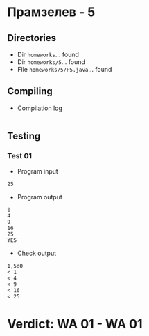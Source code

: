 # Прамзелев - 5
## Directories
- Dir `homeworks`... found
- Dir `homeworks/5`... found
- File `homeworks/5/P5.java`... found
## Compiling
- Compilation log
```
```
## Testing
### Test 01
- Program input
```
25
```
- Program output
```
1
4
9
16
25
YES
```
- Check output
```
1,5d0
< 1
< 4
< 9
< 16
< 25
```
# Verdict: **WA 01** - WA 01
